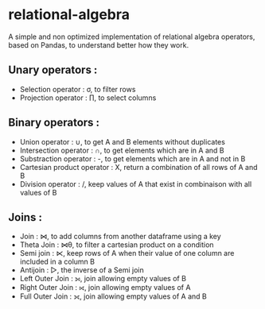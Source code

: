 # relational-algebra
A simple and non optimized implementation of relational algebra operators, based on Pandas, to understand better how they work.

## Unary operators :
- Selection operator : σ, to filter rows
- Projection operator : ∏, to select columns

## Binary operators :
- Union operator : ∪, to get A and B elements without duplicates
- Intersection operator : ∩, to get elements which are in A and B
- Substraction operator : -, to get elements which are in A and not in B
- Cartesian product operator : X, return a combination of all rows of A and B
- Division  operator : /, keep values of A that exist in combinaison with all values of B

## Joins :
- Join : ⋈, to add columns from another dataframe using a key
- Theta Join : ⋈θ, to filter a cartesian product on a condition
- Semi join : ⋉, keep rows of A when their value of one column are included in a column B
- Antijoin : ▷, the inverse of a Semi join
- Left Outer Join : ⟕, join allowing empty values of B
- Right Outer Join : ⟖, join allowing empty values of A
- Full Outer Join : ⟗, join allowing empty values of A and B